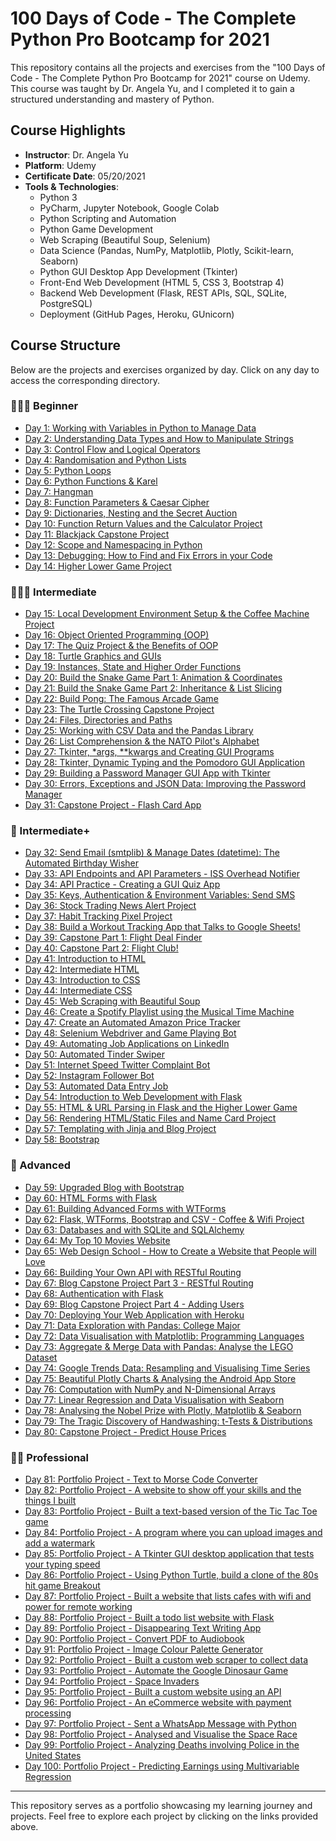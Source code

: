 # 100 Days of Code - The Complete Python Pro Bootcamp for 2021

This repository contains all the projects and exercises from the "100 Days of Code - The Complete Python Pro Bootcamp for 2021" course on Udemy. This course was taught by Dr. Angela Yu, and I completed it to gain a structured understanding and mastery of Python.

## Course Highlights

- **Instructor**: Dr. Angela Yu
- **Platform**: Udemy
- **Certificate Date**: 05/20/2021
- **Tools & Technologies**:
  - Python 3
  - PyCharm, Jupyter Notebook, Google Colab
  - Python Scripting and Automation
  - Python Game Development
  - Web Scraping (Beautiful Soup, Selenium)
  - Data Science (Pandas, NumPy, Matplotlib, Plotly, Scikit-learn, Seaborn)
  - Python GUI Desktop App Development (Tkinter)
  - Front-End Web Development (HTML 5, CSS 3, Bootstrap 4)
  - Backend Web Development (Flask, REST APIs, SQL, SQLite, PostgreSQL)
  - Deployment (GitHub Pages, Heroku, GUnicorn)

## Course Structure

Below are the projects and exercises organized by day. Click on any day to access the corresponding directory.

### 👨🏻‍🎓 Beginner
- [Day 1: Working with Variables in Python to Manage Data](./Day_1)
- [Day 2: Understanding Data Types and How to Manipulate Strings](./Day2)
- [Day 3: Control Flow and Logical Operators](./Day3)
- [Day 4: Randomisation and Python Lists](./Day4)
- [Day 5: Python Loops](./Day5)
- [Day 6: Python Functions & Karel](./Day6)
- [Day 7: Hangman](./Day7)
- [Day 8: Function Parameters & Caesar Cipher](./Day8)
- [Day 9: Dictionaries, Nesting and the Secret Auction](./Day9)
- [Day 10: Function Return Values and the Calculator Project](./Day10)
- [Day 11: Blackjack Capstone Project](./Day11)
- [Day 12: Scope and Namespacing in Python](./Day12)
- [Day 13: Debugging: How to Find and Fix Errors in your Code](./Day13)
- [Day 14: Higher Lower Game Project](./Day14)

### 🏋🏻‍♂️ Intermediate
- [Day 15: Local Development Environment Setup & the Coffee Machine Project](./Day15)
- [Day 16: Object Oriented Programming (OOP)](./Day16)
- [Day 17: The Quiz Project & the Benefits of OOP](./Day17)
- [Day 18: Turtle Graphics and GUIs](./Day18)
- [Day 19: Instances, State and Higher Order Functions](./Day19)
- [Day 20: Build the Snake Game Part 1: Animation & Coordinates](./Day20)
- [Day 21: Build the Snake Game Part 2: Inheritance & List Slicing](./Day21)
- [Day 22: Build Pong: The Famous Arcade Game](./Day22)
- [Day 23: The Turtle Crossing Capstone Project](./Day23)
- [Day 24: Files, Directories and Paths](./Day24)
- [Day 25: Working with CSV Data and the Pandas Library](./Day25)
- [Day 26: List Comprehension & the NATO Pilot's Alphabet](./Day26)
- [Day 27: Tkinter, *args, **kwargs and Creating GUI Programs](./Day27)
- [Day 28: Tkinter, Dynamic Typing and the Pomodoro GUI Application](./Day28)
- [Day 29: Building a Password Manager GUI App with Tkinter](./Day29)
- [Day 30: Errors, Exceptions and JSON Data: Improving the Password Manager](./Day30)
- [Day 31: Capstone Project - Flash Card App](./Day31)

### 💪 Intermediate+
- [Day 32: Send Email (smtplib) & Manage Dates (datetime): The Automated Birthday Wisher](./Day_32)
- [Day 33: API Endpoints and API Parameters - ISS Overhead Notifier](./Day33)
- [Day 34: API Practice - Creating a GUI Quiz App](./Day34)
- [Day 35: Keys, Authentication & Environment Variables: Send SMS](./Day35)
- [Day 36: Stock Trading News Alert Project](./Day36)
- [Day 37: Habit Tracking Pixel Project](./Day37)
- [Day 38: Build a Workout Tracking App that Talks to Google Sheets!](./Day38)
- [Day 39: Capstone Part 1: Flight Deal Finder](./Day39)
- [Day 40: Capstone Part 2: Flight Club!](./Day40)
- [Day 41: Introduction to HTML](./Day41)
- [Day 42: Intermediate HTML](./Day42)
- [Day 43: Introduction to CSS](./Day43)
- [Day 44: Intermediate CSS](./Day44)
- [Day 45: Web Scraping with Beautiful Soup](./Day45)
- [Day 46: Create a Spotify Playlist using the Musical Time Machine](./Day46)
- [Day 47: Create an Automated Amazon Price Tracker](./Day47)
- [Day 48: Selenium Webdriver and Game Playing Bot](./Day48)
- [Day 49: Automating Job Applications on LinkedIn](./Day49)
- [Day 50: Automated Tinder Swiper](./Day50)
- [Day 51: Internet Speed Twitter Complaint Bot](./Day51)
- [Day 52: Instagram Follower Bot](./Day52)
- [Day 53: Automated Data Entry Job](./Day53)
- [Day 54: Introduction to Web Development with Flask](./Day54)
- [Day 55: HTML & URL Parsing in Flask and the Higher Lower Game](./Day55)
- [Day 56: Rendering HTML/Static Files and Name Card Project](./Day56)
- [Day 57: Templating with Jinja and Blog Project](./Day57)
- [Day 58: Bootstrap](./Day58)

### 🚀 Advanced
- [Day 59: Upgraded Blog with Bootstrap](./Day59)
- [Day 60: HTML Forms with Flask](./Day60)
- [Day 61: Building Advanced Forms with WTForms](./Day61)
- [Day 62: Flask, WTForms, Bootstrap and CSV - Coffee & Wifi Project](./Day62)
- [Day 63: Databases and with SQLite and SQLAlchemy](./Day63)
- [Day 64: My Top 10 Movies Website](./Day64)
- [Day 65: Web Design School - How to Create a Website that People will Love](./Day65)
- [Day 66: Building Your Own API with RESTful Routing](./Day66)
- [Day 67: Blog Capstone Project Part 3 - RESTful Routing](./Day67)
- [Day 68: Authentication with Flask](./Day68)
- [Day 69: Blog Capstone Project Part 4 - Adding Users](./Day69)
- [Day 70: Deploying Your Web Application with Heroku](./Day70)
- [Day 71: Data Exploration with Pandas: College Major](./Day71)
- [Day 72: Data Visualisation with Matplotlib: Programming Languages](./Day72)
- [Day 73: Aggregate & Merge Data with Pandas: Analyse the LEGO Dataset](./Day73)
- [Day 74: Google Trends Data: Resampling and Visualising Time Series](./Day74)
- [Day 75: Beautiful Plotly Charts & Analysing the Android App Store](./Day75)
- [Day 76: Computation with NumPy and N-Dimensional Arrays](./Day76)
- [Day 77: Linear Regression and Data Visualisation with Seaborn](./Day77)
- [Day 78: Analysing the Nobel Prize with Plotly, Matplotlib & Seaborn](./Day78)
- [Day 79: The Tragic Discovery of Handwashing: t-Tests & Distributions](./Day79)
- [Day 80: Capstone Project - Predict House Prices](./Day80)

### 👨‍💻 Professional
- [Day 81: Portfolio Project - Text to Morse Code Converter](./Day81)
- [Day 82: Portfolio Project - A website to show off your skills and the things I built](./Day82)
- [Day 83: Portfolio Project - Built a text-based version of the Tic Tac Toe game](./Day83)
- [Day 84: Portfolio Project - A program where you can upload images and add a watermark](./Day84)
- [Day 85: Portfolio Project - A Tkinter GUI desktop application that tests your typing speed](./Day85)
- [Day 86: Portfolio Project - Using Python Turtle, build a clone of the 80s hit game Breakout](./Day86)
- [Day 87: Portfolio Project - Built a website that lists cafes with wifi and power for remote working](./Day87)
- [Day 88: Portfolio Project - Built a todo list website with Flask](./Day88)
- [Day 89: Portfolio Project - Disappearing Text Writing App](./Day89)
- [Day 90: Portfolio Project - Convert PDF to Audiobook](./Day90)
- [Day 91: Portfolio Project - Image Colour Palette Generator](./Day91)
- [Day 92: Portfolio Project - Built a custom web scraper to collect data](./Day92)
- [Day 93: Portfolio Project - Automate the Google Dinosaur Game](./Day93)
- [Day 94: Portfolio Project - Space Invaders](./Day94)
- [Day 95: Portfolio Project - Built a custom website using an API](./Day95)
- [Day 96: Portfolio Project - An eCommerce website with payment processing](./Day96)
- [Day 97: Portfolio Project - Sent a WhatsApp Message with Python](./Day97)
- [Day 98: Portfolio Project - Analysed and Visualise the Space Race](./Day98)
- [Day 99: Portfolio Project - Analyzing Deaths involving Police in the United States](./Day99)
- [Day 100: Portfolio Project - Predicting Earnings using Multivariable Regression](./Day100)

---

This repository serves as a portfolio showcasing my learning journey and projects. Feel free to explore each project by clicking on the links provided above.

